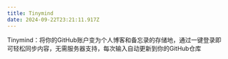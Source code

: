 ```yaml
---
title: Tinymind
date: 2024-09-22T23:21:11.917Z
---
```


Tinymind：将你的GitHub账户变为个人博客和备忘录的存储地，通过一键登录即可轻松同步内容，无需服务器支持，每次输入自动更新到你的GitHub仓库